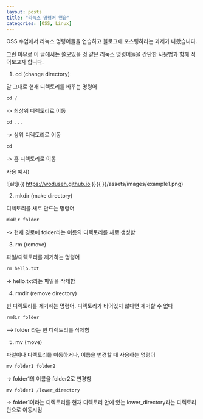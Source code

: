 ```yaml
---
layout: posts
title: "리눅스 명령어 연습"
categories: [OSS, Linux]
---
```


OSS 수업에서 리눅스 명령어들을 연습하고 블로그에 포스팅하라는 과제가 나왔습니다.

그런 이유로 이 글에서는 쓸모있을 것 같은 리눅스 명령어들을 간단한 사용법과 함께 적어보고자 합니다.



1) cd (change directory)

말 그대로 현재 디렉토리를 바꾸는 명령어
 
```c
cd /
```
-> 최상위 디렉토리로 이동
```c
cd ...
```
 -> 상위 디렉토리로 이동
```c
cd
```
 -> 홈 디렉토리로 이동

사용 예시)

![alt]({{ https://woduseh.github.io }}{{  }}/assets/images/example1.png)



2) mkdir (make directory)

디렉토리를 새로 만드는 명령어

```c
mkdir folder
```
 -> 현재 경로에 folder라는 이름의 디렉토리를 새로 생성함
 


3) rm (remove)
 
파일/디렉토리를 제거하는 명령어

```c
rm hello.txt
```
 -> hello.txt라는 파일을 삭제함
 
 
 
4) rmdir (remove directory)

빈 디렉토리를 제거하는 명령어. 디렉토리가 비어있지 않다면 제거할 수 없다

```c
rmdir folder
```
--> folder 라는 빈 디렉토리를 삭제함



5) mv (move)

파일이나 디렉토리를 이동하거나, 이름을 변경할 때 사용하는 명령어

```c
mv folder1 folder2
```
 -> folder1의 이름을 folder2로 변경함
 
```c
mv folder1 /lower_directory
```
 -> folder1이라는 디렉토리를 현재 디렉토리 안에 있는 lower_directory라는 디렉토리 안으로 이동시킴
